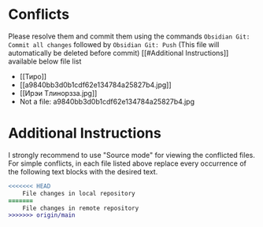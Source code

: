 # Conflicts
Please resolve them and commit them using the commands `Obsidian Git: Commit all changes` followed by `Obsidian Git: Push`
(This file will automatically be deleted before commit)
[[#Additional Instructions]] available below file list

- [[Тиро]]
- [[a9840bb3d0b1cdf62e134784a25827b4.jpg]]
- [[Ирэи Тлинорзза.jpg]]
- Not a file: a9840bb3d0b1cdf62e134784a25827b4.jpg

# Additional Instructions
I strongly recommend to use "Source mode" for viewing the conflicted files. For simple conflicts, in each file listed above replace every occurrence of the following text blocks with the desired text.

```diff
<<<<<<< HEAD
    File changes in local repository
=======
    File changes in remote repository
>>>>>>> origin/main
```